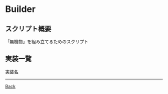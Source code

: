 # Builder

## スクリプト概要

「無機物」を組み立てるためのスクリプト

## 実装一覧

[実装名](./__Todo/README.md)

---
[Back](../README.md)  